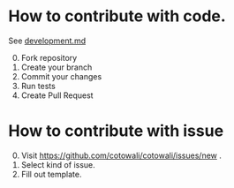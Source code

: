# How to contribute with code.

See [development.md](./docs/development.md)

0. Fork repository
0. Create your branch
0. Commit your changes
0. Run tests
0. Create Pull Request

# How to contribute with issue

0. Visit https://github.com/cotowali/cotowali/issues/new .
0. Select kind of issue.
0. Fill out template.

